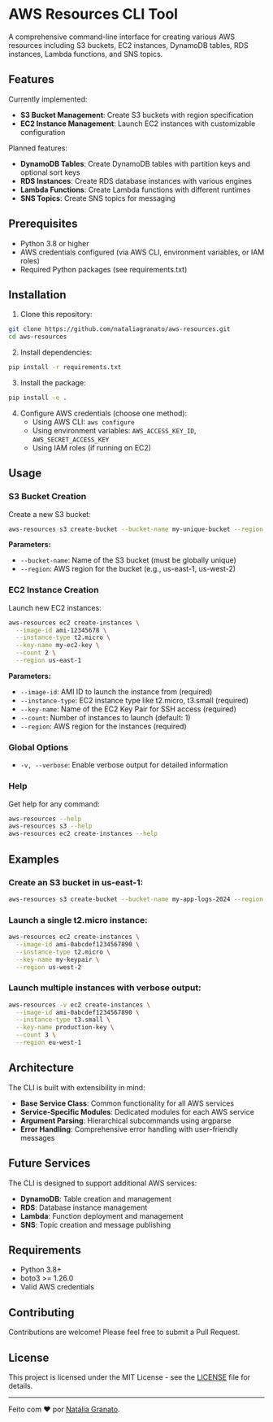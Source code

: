 # AWS Resources CLI Tool

A comprehensive command-line interface for creating various AWS resources including S3 buckets, EC2 instances, DynamoDB tables, RDS instances, Lambda functions, and SNS topics.

## Features

Currently implemented:
- **S3 Bucket Management**: Create S3 buckets with region specification
- **EC2 Instance Management**: Launch EC2 instances with customizable configuration

Planned features:
- **DynamoDB Tables**: Create DynamoDB tables with partition keys and optional sort keys
- **RDS Instances**: Create RDS database instances with various engines  
- **Lambda Functions**: Create Lambda functions with different runtimes
- **SNS Topics**: Create SNS topics for messaging

## Prerequisites

- Python 3.8 or higher
- AWS credentials configured (via AWS CLI, environment variables, or IAM roles)
- Required Python packages (see requirements.txt)

## Installation

1. Clone this repository:
```bash
git clone https://github.com/nataliagranato/aws-resources.git
cd aws-resources
```

2. Install dependencies:
```bash
pip install -r requirements.txt
```

3. Install the package:
```bash
pip install -e .
```

4. Configure AWS credentials (choose one method):
   - Using AWS CLI: `aws configure`
   - Using environment variables: `AWS_ACCESS_KEY_ID`, `AWS_SECRET_ACCESS_KEY`
   - Using IAM roles (if running on EC2)

## Usage

### S3 Bucket Creation

Create a new S3 bucket:

```bash
aws-resources s3 create-bucket --bucket-name my-unique-bucket --region us-west-2
```

**Parameters:**
- `--bucket-name`: Name of the S3 bucket (must be globally unique)
- `--region`: AWS region for the bucket (e.g., us-east-1, us-west-2)

### EC2 Instance Creation

Launch new EC2 instances:

```bash
aws-resources ec2 create-instances \
  --image-id ami-12345678 \
  --instance-type t2.micro \
  --key-name my-ec2-key \
  --count 2 \
  --region us-east-1
```

**Parameters:**
- `--image-id`: AMI ID to launch the instance from (required)
- `--instance-type`: EC2 instance type like t2.micro, t3.small (required)
- `--key-name`: Name of the EC2 Key Pair for SSH access (required)
- `--count`: Number of instances to launch (default: 1)
- `--region`: AWS region for the instances (required)

### Global Options

- `-v, --verbose`: Enable verbose output for detailed information

### Help

Get help for any command:

```bash
aws-resources --help
aws-resources s3 --help
aws-resources ec2 create-instances --help
```

## Examples

### Create an S3 bucket in us-east-1:
```bash
aws-resources s3 create-bucket --bucket-name my-app-logs-2024 --region us-east-1
```

### Launch a single t2.micro instance:
```bash
aws-resources ec2 create-instances \
  --image-id ami-0abcdef1234567890 \
  --instance-type t2.micro \
  --key-name my-keypair \
  --region us-west-2
```

### Launch multiple instances with verbose output:
```bash
aws-resources -v ec2 create-instances \
  --image-id ami-0abcdef1234567890 \
  --instance-type t3.small \
  --key-name production-key \
  --count 3 \
  --region eu-west-1
```

## Architecture

The CLI is built with extensibility in mind:

- **Base Service Class**: Common functionality for all AWS services
- **Service-Specific Modules**: Dedicated modules for each AWS service
- **Argument Parsing**: Hierarchical subcommands using argparse
- **Error Handling**: Comprehensive error handling with user-friendly messages

## Future Services

The CLI is designed to support additional AWS services:

- **DynamoDB**: Table creation and management
- **RDS**: Database instance management  
- **Lambda**: Function deployment and management
- **SNS**: Topic creation and message publishing

## Requirements

- Python 3.8+
- boto3 >= 1.26.0
- Valid AWS credentials

## Contributing

Contributions are welcome! Please feel free to submit a Pull Request.

## License

This project is licensed under the MIT License - see the [LICENSE](LICENSE) file for details.

---

Feito com ❤️ por [Natália Granato](https://github.com/nataliagranato).
